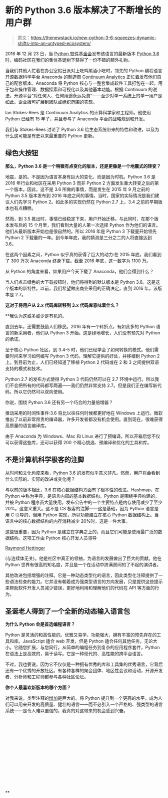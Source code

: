 # 新的 Python 3.6 版本解决了不断增长的用户群

> 原文：<https://thenewstack.io/new-python-3-6-squeezes-dynamic-shifts-into-an-untyped-ecosystem/>

2016 年 12 月 23 日，当 [Python 软件基金会](https://www.python.org/psf/)发布该语言的最新版本 [Python 3.6](https://docs.python.org/3.6/whatsnew/3.6.html) 时，编码社区在我们的集体圣诞树下获得了一份不错的额外礼物。

当我们其他人忙着在办公室假日派对上吃鸡尾酒小吃时，领先的 Python 编程语言开源数据科学平台 Anaconda 的制造商 [Continuum Analytics](https://www.continuum.io/) 正忙着发布他们自己的配套版本。Anaconda 将 Python 核心与一整套集成软件工具打包在一起，用于包和操作管理、数据探索和可视化以及其他基本功能。根据 Continuum 的说法，开源平台“对任何人、任何用途永远免费”——至少对单一系统上的单一用户是如此。企业版可扩展到团队或组织范围的实现。

Ian Stokes-Rees 是 Continuum Analytics 的计算科学家和工程师。他使用 Python 已经有 15 年了，并且参与了 Anaconda 平台的战略规划和开发。

我们与 Stokes-Rees 讨论了 Python 3.6 给生态系统带来的特性和改进，以及为什么这可能是有史以来最重要的 Python 更新。

## 绿色大按钮

**那么，Python 3.6 是一个稍微有点变化的版本，还是更像是一个地震式的转变？**

地震，是的。不是因为语言本身有巨大的变化，而是因为时机。Python 3.6 是 2016 年行业和社区在采用 Python 3 而非 Python 2 方面发生重大转变之后的第一个版本。因此，这不是 3.6 所做的事情，而是发生在 2015 年 9 月之前的 Python 3.5 版本发布到 2016 年底之间的事情。当时，国家的实际情况是我们建议人们先学习 Python 2。如此多的实现仍然在 Python 2.7 上，3.4 之前的早期版本也有点糟糕。

然而，到 3.5 推出时，事情已经稳定下来，用户开始迁移。与此同时，在那个版本发布后的 15 个月里，我们看到大量的人第一次选择 Python 作为他们的语言。他们从最新版本开始也是很自然的。所以 2016 年是 Python 3 下载量开始领先 Python 2 下载量的一年。到今年年底，我的猜测是三分之二的人将直接达到 3.6。

在这两个因素之间，Python 似乎真的获得了巨大的动力:在 2015 年底，我们看到了 300 万次 Anaconda 终身下载。截至 2016 年底，这一数字为 1100 万。

从 Python 的角度来看，如果用户今天下载了 Anaconda，他们会得到什么？

当人们点击绿色的大下载按钮时，他们将得到的默认版本是 Python 3.6。这是这个版本的新特性。以前，我们希望做出商业采用的正确决定，直到 2016 年，该版本是 2.7。

****这对于将用户从 2.x 代码库转移到 3.x 代码库意味着什么？****

 **我认为这或多或少是有机的。

直到去年，还需要鼓励人们移民。2016 年有一个转折点，有如此多的 Python 语言的新采用者，他们从 Python 3 开始。这是绿地增长，人们没有预先对 Python 的承诺。

至于核心 Python 社区，到 3.4-5 时，他们已经学会了如何转换的模式。他们需要时间来学习如何编写 Python 3 代码，理解它提供的好处，并移植到 Python 2 上。到目前为止，人们已经知道了移植 Python 2 代码或在 2 和 3 之间提供双语支持的模式和技术。

Python 2.7 的发布方式使得 Python 3 代码仍然可以在 2.7 环境中运行。所以我们不会把所有的代码都写两遍——我们仍然非常支持 2.7。但是我们正在编写新代码，所以它仍然可以双向使用。

你说，围绕 Python 3.6 还有另一个巧合的力量倍增器？

推动采用的时间性事件:3.6 将比以往任何时候都更好地在 Windows 上运行。微软推出了以前非常昂贵的编译器，许多开发者都没有机会使用。直到现在，很难获得高质量的语言编译库。

由于 Anaconda 为 Windows、Mac 和 Linux 进行了预编译，所以开箱后您不仅可以获得这些库，还可以获得 200 个精心挑选、预编译和优化的工具和库。

## 不是计算机科学极客的注脚

从时间和文化角度来看，Python 3.6 的发布似乎意义非凡。然而，用户将会看到什么实际的、实际的改进或变化呢？

与以前的版本相比，3.6 在核心数据结构方面有了根本性的改进。Hashmap，在 Python 中称为字典，是语言内部的基本数据结构。Python 是围绕字典构建的，并被 Python 程序员大量使用。发布公告中的一个主要特点是内存使用减少了至少 20%。这意义重大。这不是 CS 极客的注脚——这是基础，因为 Python 语言是用 C 引导的，但用 Python 实现，所以功能建立在核心 Python 数据结构上。当语言中的核心数据结构的内存消耗减少 20%时，这是一件大事。

这些很重要，因为 Python 是建立在字典之上的，而且它们可能是使用最广泛的数据结构。这项工作由 Python 核心开发人员领导

[Raymond Hettinger](https://twitter.com/raymondh)

(与连续体无关)。他是社区中真正的领袖，为语言的发展做出了巨大的贡献。他在 Python 世界有很高的知名度，并且是一个在活动中挤满房间的了不起的演讲者。

其他改进包括增强的注释。它是一种动态类型化的语言，因此类型化注释提供了一些语法检查的能力。它并没有朝着成为强类型语言的方向发展，只是提供这些提示来帮助软件开发人员减少错误，更好地利用和理解他们的代码在 API 等方面的行为。

## **圣诞老人得到了一个全新的动态输入语言包**

**为什么 Python 会是首选编程语言？**

Python 是灵活的和高性能的。优雅又易学。功能强大，拥有丰富的预先存在的工具和库。JavaScript 适合 web 开发，但是 Python 适合任何其他任务，无论大小。它随您扩展，与您同行。从简单的编程任务到复杂的应用程序套件，Python 在语法上是高效的，易于读写。它是一种现代的、高性能的跨平台语言。

不过，我也要说，因为它不仅仅是一种拥有优秀的库和工具集的优秀语言，它背后还有一个优秀的开放社区。有各种各样的聚会团体、地区性会议和活动，开源开发者、分析师和工程师都参与各种社区论坛。

**你个人最喜欢新版本的哪个方面？**

对我来说，类型注释的[增加](https://docs.python.org/3.6/whatsnew/3.6.html#whatsnew36-pep526)是巨大的。将 Python 提升到一个更高的水平，成为人们可以用来开发的高质量、健壮的语言——而不必引入一个严格的、强类型的语言系统——是令人难以置信的，我真的对这带来的机会感到兴奋。

<svg xmlns:xlink="http://www.w3.org/1999/xlink" viewBox="0 0 68 31" version="1.1"><title>Group</title> <desc>Created with Sketch.</desc></svg>**